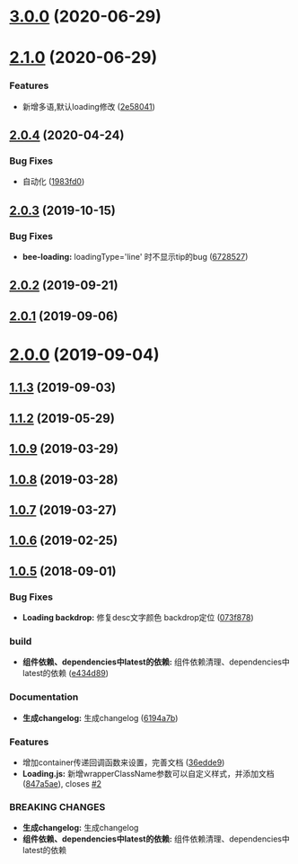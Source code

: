 # [3.0.0](https://github.com/tinper-bee/bee-loading/compare/v2.1.0...v3.0.0) (2020-06-29)



# [2.1.0](https://github.com/tinper-bee/bee-loading/compare/v2.0.4...v2.1.0) (2020-06-29)


### Features

* 新增多语,默认loading修改 ([2e58041](https://github.com/tinper-bee/bee-loading/commit/2e58041ea847a379cec41a49a569218889371026))



## [2.0.4](https://github.com/tinper-bee/bee-loading/compare/v2.0.3...v2.0.4) (2020-04-24)


### Bug Fixes

* 自动化 ([1983fd0](https://github.com/tinper-bee/bee-loading/commit/1983fd0aaadfcfeaeeb4f88fecac709449fab1c1))



<a name="2.0.3"></a>
## [2.0.3](https://github.com/tinper-bee/bee-loading/compare/v2.0.2...v2.0.3) (2019-10-15)


### Bug Fixes

* **bee-loading:** loadingType='line' 时不显示tip的bug ([6728527](https://github.com/tinper-bee/bee-loading/commit/6728527))



<a name="2.0.2"></a>
## [2.0.2](https://github.com/tinper-bee/bee-loading/compare/v2.0.1...v2.0.2) (2019-09-21)



<a name="2.0.1"></a>
## [2.0.1](https://github.com/tinper-bee/bee-loading/compare/v2.0.0...v2.0.1) (2019-09-06)



<a name="2.0.0"></a>
# [2.0.0](https://github.com/tinper-bee/bee-loading/compare/v1.1.3...v2.0.0) (2019-09-04)



<a name="1.1.3"></a>
## [1.1.3](https://github.com/tinper-bee/bee-loading/compare/v1.1.2...v1.1.3) (2019-09-03)



<a name="1.1.2"></a>
## [1.1.2](https://github.com/tinper-bee/bee-loading/compare/v1.0.9...v1.1.2) (2019-05-29)



<a name="1.0.9"></a>
## [1.0.9](https://github.com/tinper-bee/bee-loading/compare/v1.0.8...v1.0.9) (2019-03-29)



<a name="1.0.8"></a>
## [1.0.8](https://github.com/tinper-bee/bee-loading/compare/v1.0.7...v1.0.8) (2019-03-28)



<a name="1.0.7"></a>
## [1.0.7](https://github.com/tinper-bee/bee-loading/compare/v1.0.6...v1.0.7) (2019-03-27)



<a name="1.0.6"></a>
## [1.0.6](https://github.com/tinper-bee/bee-loading/compare/v1.0.5...v1.0.6) (2019-02-25)



<a name="1.0.5"></a>
## [1.0.5](https://github.com/tinper-bee/bee-loading/compare/073f878...v1.0.5) (2018-09-01)


### Bug Fixes

* **Loading backdrop:** 修复desc文字颜色 backdrop定位 ([073f878](https://github.com/tinper-bee/bee-loading/commit/073f878))


### build

* **组件依赖、dependencies中latest的依赖:** 组件依赖清理、dependencies中latest的依赖 ([e434d89](https://github.com/tinper-bee/bee-loading/commit/e434d89))


### Documentation

* **生成changelog:** 生成changelog ([6194a7b](https://github.com/tinper-bee/bee-loading/commit/6194a7b))


### Features

* 增加container传递回调函数来设置，完善文档 ([36edde9](https://github.com/tinper-bee/bee-loading/commit/36edde9))
* **Loading.js:** 新增wrapperClassName参数可以自定义样式，并添加文档 ([847a5ae](https://github.com/tinper-bee/bee-loading/commit/847a5ae)), closes [#2](https://github.com/tinper-bee/bee-loading/issues/2)


### BREAKING CHANGES

* **生成changelog:** 生成changelog
* **组件依赖、dependencies中latest的依赖:** 组件依赖清理、dependencies中latest的依赖



